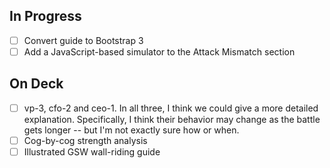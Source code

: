 
## In Progress

- [ ] Convert guide to Bootstrap 3
- [ ] Add a JavaScript-based simulator to the Attack Mismatch section 

## On Deck

- [ ] vp-3, cfo-2 and ceo-1. In all three, I think we could give a more detailed explanation. Specifically, I think their behavior may change as the battle gets longer -- but I'm not exactly sure how or when.
- [ ] Cog-by-cog strength analysis
- [ ] Illustrated GSW wall-riding guide
